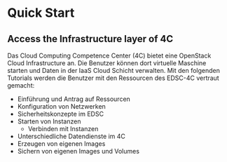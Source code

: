 # Quick Start

## Access the Infrastructure layer of 4C

Das Cloud Computing Competence Center (4C) bietet eine OpenStack Cloud Infrastructure an. Die Benutzer können dort virtuelle Maschine starten und Daten in der IaaS Cloud Schicht verwalten. Mit den folgenden Tutorials werden die Benutzer mit den Ressourcen des EDSC-4C vertraut gemacht:  
* Einführung und Antrag auf Ressourcen
* Konfiguration von Netzwerken
* Sicherheitskonzepte im EDSC
* Starten von Instanzen
  * Verbinden mit Instanzen
* Unterschiedliche Datendienste im 4C 
* Erzeugen von eigenen Images
* Sichern von eigenen Images und Volumes
